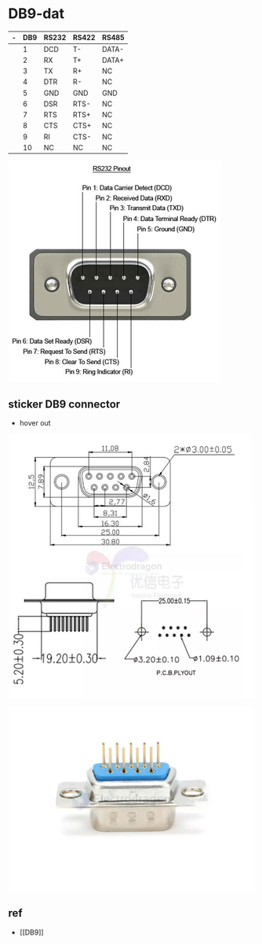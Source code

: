 
# DB9-dat

| -   | DB9 | RS232 | RS422 | RS485 |
| --- | --- | ----- | ----- | ----- |
|     | 1   | DCD   | T-    | DATA- |
|     | 2   | RX    | T+    | DATA+ |
|     | 3   | TX    | R+    | NC    |
|     | 4   | DTR   | R-    | NC    |
|     | 5   | GND   | GND   | GND   |
|     | 6   | DSR   | RTS-  | NC    |
|     | 7   | RTS   | RTS+  | NC    |
|     | 8   | CTS   | CTS+  | NC    |
|     | 9   | RI    | CTS-  | NC    |
|     | 10  | NC    | NC    | NC    |

![](21-42-14-27-03-2023.png)


## sticker DB9 connector 

- hover out 

![](2024-08-09-16-16-19.png)

![](2024-08-09-16-21-14.png)

## ref 

- [[DB9]]